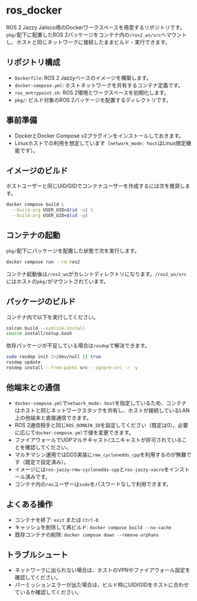 # ros_docker

ROS 2 Jazzy Jalisco用のDockerワークスペースを用意するリポジトリです。`pkg/`配下に配置したROS 2パッケージをコンテナ内の`/ros2_ws/src`へマウントし、ホストと同じネットワークに接続したままビルド・実行できます。

## リポジトリ構成
- `Dockerfile`: ROS 2 Jazzyベースのイメージを構築します。
- `docker-compose.yml`: ホストネットワークを共有するコンテナ定義です。
- `ros_entrypoint.sh`: ROS 2環境とワークスペースを初期化します。
- `pkg/`: ビルド対象のROS 2パッケージを配置するディレクトリです。

## 事前準備
- DockerとDocker Compose v2プラグインをインストールしておきます。
- Linuxホストでの利用を想定しています（`network_mode: host`はLinux限定機能です）。

## イメージのビルド
ホストユーザーと同じUID/GIDでコンテナユーザーを作成するには次を推奨します。

```bash
docker compose build \
  --build-arg USER_UID=$(id -u) \
  --build-arg USER_GID=$(id -g)
```

## コンテナの起動
`pkg/`配下にパッケージを配置した状態で次を実行します。

```bash
docker compose run --rm ros2
```

コンテナ起動後は`/ros2_ws`がカレントディレクトリになります。`/ros2_ws/src`にはホストの`pkg/`がマウントされています。

## パッケージのビルド
コンテナ内で以下を実行してください。

```bash
colcon build --symlink-install
source install/setup.bash
```

依存パッケージが不足している場合は`rosdep`で解決できます。

```bash
sudo rosdep init 2>/dev/null || true
rosdep update
rosdep install --from-paths src --ignore-src -r -y
```

## 他端末との通信
- `docker-compose.yml`で`network_mode: host`を指定しているため、コンテナはホストと同じネットワークスタックを共有し、ホストが接続しているLAN上の他端末と直接通信できます。
- ROS 2通信相手と同じ`ROS_DOMAIN_ID`を設定してください（既定は0）。必要に応じて`docker-compose.yml`で値を変更できます。
- ファイアウォールでUDPマルチキャスト/ユニキャストが許可されていることを確認してください。
- マルチマシン運用ではDDS実装に`rmw_cyclonedds_cpp`を利用するのが無難です（既定で設定済み）。
- イメージには`ros-jazzy-rmw-cyclonedds-cpp`と`ros-jazzy-xacro`をインストール済みです。
- コンテナ内の`ros`ユーザーは`sudo`をパスワードなしで利用できます。

## よくある操作
- コンテナを終了: `exit` または `Ctrl-D`
- キャッシュを削除して再ビルド: `docker compose build --no-cache`
- 既存コンテナの削除: `docker compose down --remove-orphans`

## トラブルシュート
- ネットワークに出られない場合は、ホストのVPNやファイアウォール設定を確認してください。
- パーミッションエラーが出た場合は、ビルド時にUID/GIDをホストに合わせているか確認してください。
